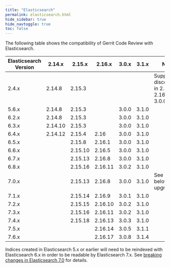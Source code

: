 ```yaml
---
title: "Elasticsearch"
permalink: elasticsearch.html
hide_sidebar: true
hide_navtoggle: true
toc: false
---
```


The following table shows the compatibility of Gerrit Code Review with Elasticsearch.


| Elasticsearch Version | 2.14.x  | 2.15.x  | 2.16.x  | 3.0.x | 3.1.x | Notes                                            |
|-----------------------|---------|---------|---------|-------|-------|--------------------------------------------------|
| 2.4.x                 | 2.14.8  | 2.15.3  |         |       |       | Support discontinued in 2.15.8, 2.16.1 and 3.0.0 |
| 5.6.x                 | 2.14.8  | 2.15.3  |         | 3.0.0 | 3.1.0 |                                                  |
| 6.2.x                 | 2.14.8  | 2.15.3  |         | 3.0.0 | 3.1.0 |                                                  |
| 6.3.x                 | 2.14.10 | 2.15.3  |         | 3.0.0 | 3.1.0 |                                                  |
| 6.4.x                 | 2.14.12 | 2.15.4  | 2.16    | 3.0.0 | 3.1.0 |                                                  |
| 6.5.x                 |         | 2.15.8  | 2.16.1  | 3.0.0 | 3.1.0 |                                                  |
| 6.6.x                 |         | 2.15.10 | 2.16.5  | 3.0.0 | 3.1.0 |                                                  |
| 6.7.x                 |         | 2.15.13 | 2.16.8  | 3.0.0 | 3.1.0 |                                                  |
| 6.8.x                 |         | 2.15.16 | 2.16.11 | 3.0.2 | 3.1.0 |                                                  |
| 7.0.x                 |         | 2.15.13 | 2.16.8  | 3.0.0 | 3.1.0 | See note below about upgrades                    |
| 7.1.x                 |         | 2.15.14 | 2.16.9  | 3.0.1 | 3.1.0 |                                                  |
| 7.2.x                 |         | 2.15.15 | 2.16.10 | 3.0.2 | 3.1.0 |                                                  |
| 7.3.x                 |         | 2.15.16 | 2.16.11 | 3.0.2 | 3.1.0 |                                                  |
| 7.4.x                 |         | 2.15.18 | 2.16.13 | 3.0.3 | 3.1.0 |                                                  |
| 7.5.x                 |         |         | 2.16.14 | 3.0.5 | 3.1.1 |                                                  |
| 7.6.x                 |         |         | 2.16.17 | 3.0.8 | 3.1.4 |                                                  |

Indices created in Elasticsearch 5.x or earlier will need to be reindexed with
Elasticsearch 6.x in order to be readable by Elasticsearch 7.x. See
[breaking changes in Elasticsearch 7.0](https://www.elastic.co/guide/en/elasticsearch/reference/7.0/breaking-changes-7.0.html)
for details.
